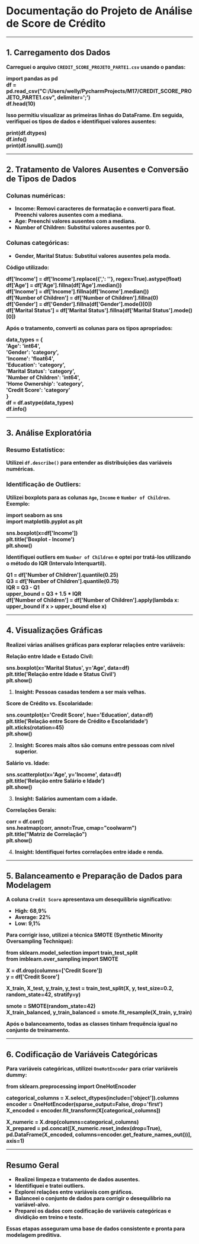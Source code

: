 # **Documentação do Projeto de Análise de Score de Crédito**

---

## **1\. Carregamento dos Dados**

**Carreguei o arquivo `CREDIT_SCORE_PROJETO_PARTE1.csv` usando o pandas:**

**import pandas as pd**  
**df \= pd.read\_csv("C:/Users/welly/PycharmProjects/M17/CREDIT\_SCORE\_PROJETO\_PARTE1.csv", delimiter=';')**  
**df.head(10)**

**Isso permitiu visualizar as primeiras linhas do DataFrame. Em seguida, verifiquei os tipos de dados e identifiquei valores ausentes:**

**print(df.dtypes)**  
**df.info()**  
**print(df.isnull().sum())**

---

## **2\. Tratamento de Valores Ausentes e Conversão de Tipos de Dados**

### **Colunas numéricas:**

* **Income: Removi caracteres de formatação e converti para float. Preenchi valores ausentes com a mediana.**  
* **Age: Preenchi valores ausentes com a mediana.**  
* **Number of Children: Substituí valores ausentes por 0\.**

### **Colunas categóricas:**

* **Gender, Marital Status: Substituí valores ausentes pela moda.**

**Código utilizado:**

**df\['Income'\] \= df\['Income'\].replace({',': ''}, regex=True).astype(float)**  
**df\['Age'\] \= df\['Age'\].fillna(df\['Age'\].median())**  
**df\['Income'\] \= df\['Income'\].fillna(df\['Income'\].median())**  
**df\['Number of Children'\] \= df\['Number of Children'\].fillna(0)**  
**df\['Gender'\] \= df\['Gender'\].fillna(df\['Gender'\].mode()\[0\])**  
**df\['Marital Status'\] \= df\['Marital Status'\].fillna(df\['Marital Status'\].mode()\[0\])**

**Após o tratamento, converti as colunas para os tipos apropriados:**

**data\_types \= {**  
    **'Age': 'int64',**  
    **'Gender': 'category',**  
    **'Income': 'float64',**  
    **'Education': 'category',**  
    **'Marital Status': 'category',**  
    **'Number of Children': 'int64',**  
    **'Home Ownership': 'category',**  
    **'Credit Score': 'category'**  
**}**  
**df \= df.astype(data\_types)**  
**df.info()**

---

## **3\. Análise Exploratória**

### **Resumo Estatístico:**

**Utilizei `df.describe()` para entender as distribuições das variáveis numéricas.**

### **Identificação de Outliers:**

**Utilizei boxplots para as colunas `Age`, `Income` e `Number of Children`. Exemplo:**

**import seaborn as sns**  
**import matplotlib.pyplot as plt**

**sns.boxplot(x=df\['Income'\])**  
**plt.title('Boxplot \- Income')**  
**plt.show()**

**Identifiquei outliers em `Number of Children` e optei por tratá-los utilizando o método do IQR (Intervalo Interquartil).**

**Q1 \= df\['Number of Children'\].quantile(0.25)**  
**Q3 \= df\['Number of Children'\].quantile(0.75)**  
**IQR \= Q3 \- Q1**  
**upper\_bound \= Q3 \+ 1.5 \* IQR**  
**df\['Number of Children'\] \= df\['Number of Children'\].apply(lambda x: upper\_bound if x \> upper\_bound else x)**

---

## **4\. Visualizações Gráficas**

**Realizei várias análises gráficas para explorar relações entre variáveis:**

**Relação entre Idade e Estado Civil:**

 **sns.boxplot(x='Marital Status', y='Age', data=df)**  
**plt.title('Relação entre Idade e Status Civil')**  
**plt.show()**

1.  **Insight: Pessoas casadas tendem a ser mais velhas.**

**Score de Crédito vs. Escolaridade:**

 **sns.countplot(x='Credit Score', hue='Education', data=df)**  
**plt.title('Relação entre Score de Crédito e Escolaridade')**  
**plt.xticks(rotation=45)**  
**plt.show()**

2.  **Insight: Scores mais altos são comuns entre pessoas com nível superior.**

**Salário vs. Idade:**

 **sns.scatterplot(x='Age', y='Income', data=df)**  
**plt.title('Relação entre Salário e Idade')**  
**plt.show()**

3.  **Insight: Salários aumentam com a idade.**

**Correlações Gerais:**

 **corr \= df.corr()**  
**sns.heatmap(corr, annot=True, cmap="coolwarm")**  
**plt.title("Matriz de Correlação")**  
**plt.show()**

4.  **Insight: Identifiquei fortes correlações entre idade e renda.**

---

## **5\. Balanceamento e Preparação de Dados para Modelagem**

**A coluna `Credit Score` apresentava um desequilíbrio significativo:**

* **High: 68,9%**  
* **Average: 22%**  
* **Low: 9,1%**

**Para corrigir isso, utilizei a técnica SMOTE (Synthetic Minority Oversampling Technique):**

**from sklearn.model\_selection import train\_test\_split**  
**from imblearn.over\_sampling import SMOTE**

**X \= df.drop(columns=\['Credit Score'\])**  
**y \= df\['Credit Score'\]**

**X\_train, X\_test, y\_train, y\_test \= train\_test\_split(X, y, test\_size=0.2, random\_state=42, stratify=y)**

**smote \= SMOTE(random\_state=42)**  
**X\_train\_balanced, y\_train\_balanced \= smote.fit\_resample(X\_train, y\_train)**

**Após o balanceamento, todas as classes tinham frequência igual no conjunto de treinamento.**

---

## **6\. Codificação de Variáveis Categóricas**

**Para variáveis categóricas, utilizei `OneHotEncoder` para criar variáveis dummy:**

**from sklearn.preprocessing import OneHotEncoder**

**categorical\_columns \= X.select\_dtypes(include=\['object'\]).columns**  
**encoder \= OneHotEncoder(sparse\_output=False, drop='first')**  
**X\_encoded \= encoder.fit\_transform(X\[categorical\_columns\])**

**X\_numeric \= X.drop(columns=categorical\_columns)**  
**X\_prepared \= pd.concat(\[X\_numeric.reset\_index(drop=True),**  
                        **pd.DataFrame(X\_encoded, columns=encoder.get\_feature\_names\_out())\], axis=1)**

---

## **Resumo Geral**

* **Realizei limpeza e tratamento de dados ausentes.**  
* **Identifiquei e tratei outliers.**  
* **Explorei relações entre variáveis com gráficos.**  
* **Balanceei o conjunto de dados para corrigir o desequilíbrio na variável-alvo.**  
* **Preparei os dados com codificação de variáveis categóricas e dividição em treino e teste.**

**Essas etapas asseguram uma base de dados consistente e pronta para modelagem preditiva.**

